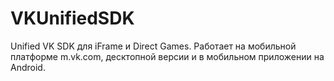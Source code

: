 # VKUnifiedSDK
Unified VK SDK для iFrame и Direct Games. Работает на мобильной платформе m.vk.com, десктопной версии и в мобильном приложении на Android.
